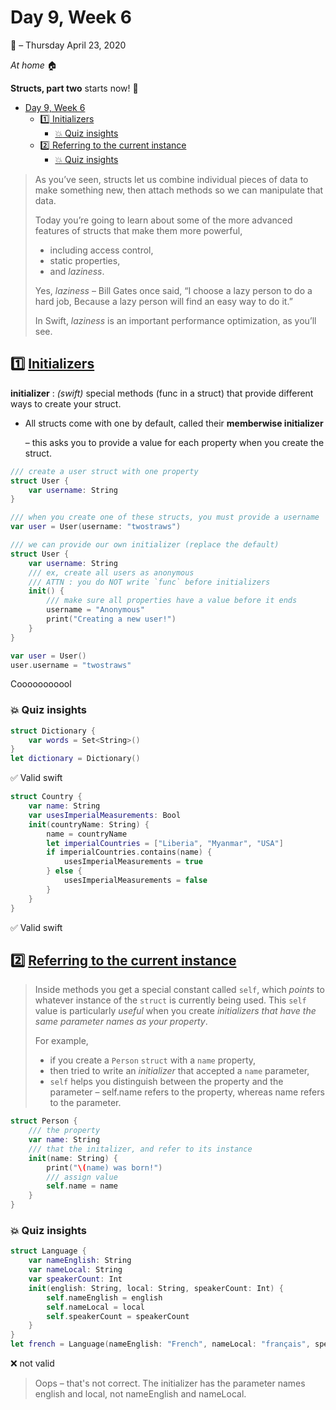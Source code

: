 # Day 9, Week 6

:calendar: – Thursday April 23, 2020

*At home* :house:

**Structs, part two** starts now! :rocket:

- [Day 9, Week 6](#day-9-week-6)
	- [:one: Initializers](#one-initializers)
		- [:boom: Quiz insights](#boom-quiz-insights)
	- [:two: Referring to the current instance](#two-referring-to-the-current-instance)
		- [:boom: Quiz insights](#boom-quiz-insights-1)

>As you’ve seen, structs let us combine individual pieces of data to make something new, then attach methods so we can manipulate that data.
>
>Today you’re going to learn about some of the more advanced features of structs that make them more powerful,
>    * including access control, 
>    * static properties, 
>    * and *laziness*. 
>    
>Yes, *laziness* – Bill Gates once said, “I choose a lazy person to do a hard job, Because a lazy person will find an easy way to do it.” 
>
>In Swift, *laziness* is an important performance optimization, as you’ll see.

## :one: [Initializers](https://www.hackingwithswift.com/sixty/7/8/initializers)

**initializer** : *(swift)* special methods (func in a struct) that provide different ways to create your struct. 
* All structs come with one by default, called their **memberwise initializer** 

    – this asks you to provide a value for each property when you create the struct.

```swift
/// create a user struct with one property
struct User {
    var username: String
}

/// when you create one of these structs, you must provide a username
var user = User(username: "twostraws")

/// we can provide our own initializer (replace the default)
struct User {
    var username: String
    /// ex, create all users as anonymous
    /// ATTN : you do NOT write `func` before initializers
    init() {
        /// make sure all properties have a value before it ends
        username = "Anonymous"
        print("Creating a new user!")
    }
}

var user = User()
user.username = "twostraws"
```

Cooooooooool

### :boom: Quiz insights

```swift
struct Dictionary {
	var words = Set<String>()
}
let dictionary = Dictionary()
```

:white_check_mark: Valid swift

```swift
struct Country {
	var name: String
	var usesImperialMeasurements: Bool
	init(countryName: String) {
		name = countryName
		let imperialCountries = ["Liberia", "Myanmar", "USA"]
		if imperialCountries.contains(name) {
			usesImperialMeasurements = true
		} else {
			usesImperialMeasurements = false
		}
	}
}
```

:white_check_mark: Valid swift


## :two: [Referring to the current instance](https://www.hackingwithswift.com/sixty/7/9/referring-to-the-current-instance)

>Inside methods you get a special constant called `self`, which *points* to whatever instance of the `struct` is currently being used. This `self` value is particularly *useful* when you create *initializers that have the same parameter names as your property*.
>
>For example, 
>* if you create a `Person` `struct` with a `name` property, 
>* then tried to write an *initializer* that accepted a `name` parameter, 
>* `self` helps you distinguish between the property and the parameter 
>   – self.name refers to the property, whereas name refers to the parameter.

```swift
struct Person {
    /// the property
    var name: String
    /// that the initalizer, and refer to its instance
    init(name: String) {
        print("\(name) was born!")
        /// assign value
        self.name = name
    }
}
```

### :boom: Quiz insights

```swift
struct Language {
	var nameEnglish: String
	var nameLocal: String
	var speakerCount: Int
	init(english: String, local: String, speakerCount: Int) {
		self.nameEnglish = english
		self.nameLocal = local
		self.speakerCount = speakerCount
	}
}
let french = Language(nameEnglish: "French", nameLocal: "français", speakerCount: 220_000_000)
```

:x: not valid
> Oops – that's not correct. The initializer has the parameter names english and local, not nameEnglish and nameLocal.

